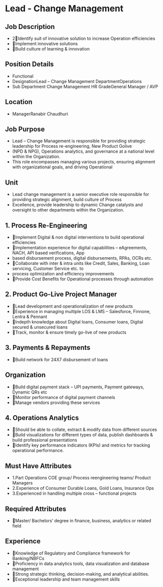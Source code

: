 # Lead - Change Management

## Job Description

* 2Identify suit of innovative solution to increase Operation efficiencies
* Implement innovative solutions
* Build culture of learning & innovation

## Position Details

* Functional
* DesignationLead – Change Management DepartmentOperations
* Sub Department Change Management HR GradeGeneral Manager / AVP

## Location

* ManagerRanabir Chaudhuri

## Job Purpose

* Lead – Change Management is responsible for providing strategic leadership for Process re-engineering, New Product Golive
* (NPD & NPG), Operations analytics, and governance at a national level within the Organization.
* This role encompasses managing various projects, ensuring alignment with organizational goals, and driving Operational

## Unit

* Lead change management is a senior executive role responsible for providing strategic alignment, build culture of Process
* Excellence, provide leadership to dynamic Change catalysts and oversight to other departments within the Organization.

## 1. Process Re-Engineering

* Implement Digital & non digital interventions to build operational efficiencies
* Implementation experience for digital capabilities – eAgreements, NACH, API based verifications, App
* based disbursement process, digital disbursements, RPAs, OCRs etc.
* Collaborate with inter & intra units like Credit, Sales, Banking, Loan servicing, Customer Service etc. to
* process optimization and efficiency improvements
* Provide Cost Benefits for Operational processes through automation

## 2. Product Go-Live Project Manager

* Lead development and operationalization of new products
* Experience in managing multiple LOS & LMS – Salesforce, Finnone, Lentra & Pennant
* Indepth knowledge about Digital loans, Consumer loans, Digital secured & unsecured loans
* Track, monitor & ensure timely go-live of new products

## 3. Payments & Repayments

* Build network for 24X7 disbursement of loans

## Organization

* Build digital payment stack – UPI payments, Payment gateways, Dynamic QRs etc
* Monitor performance of digital payment channels
* Manage vendors providing these services

## 4. Operations Analytics

* Should be able to collate, extract & modify data from different sources
* Build visualizations for different types of data, publish dashboards & build professional presentations
* Identify key performance indicators (KPIs) and metrics for tracking operational performance.

## Must Have Attributes

* 1.Part Operations COE group/ Process reengineering teams/ Product Managers
* 2.Experience of Consumer Durable Loans, Gold Loans, Insurance Ops
* 3.Experienced in handling multiple cross – functional projects

## Required Attributes

* Master/ Bachelors’ degree in finance, business, analytics or related field

## Experience

* Knowledge of Regulatory and Compliance framework for Banking/NBFCs
* Proficiency in data analytics tools, data visualization and database management
* Strong strategic thinking, decision-making, and analytical abilities.
* Exceptional leadership and team management skills
